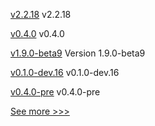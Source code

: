 
[v2.2.18](https://github.com/hyperledger/fabric-sdk-node/releases/tag/v2.2.18) v2.2.18

[v0.4.0](https://github.com/hyperledger-labs/fabric-opssc/releases/tag/v0.4.0) v0.4.0

[v1.9.0-beta9](https://github.com/hyperledger/bevel-operator-fabric/releases/tag/v1.9.0-beta9) Version 1.9.0-beta9

[v0.1.0-dev.16](https://github.com/hyperledger/anoncreds-rs/releases/tag/v0.1.0-dev.16) v0.1.0-dev.16

[v0.4.0-pre](https://github.com/hyperledger-labs/fabric-opssc/releases/tag/v0.4.0-pre) v0.4.0-pre


[See more >>>](https://start-here.hyperledger.org/releases)

